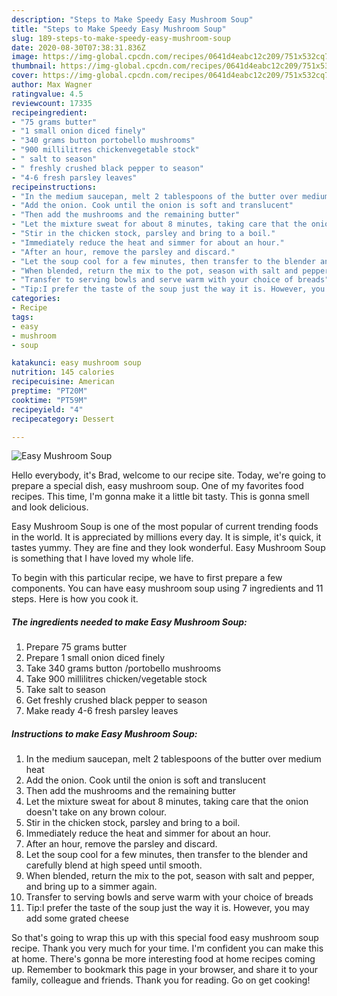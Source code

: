 ```yaml
---
description: "Steps to Make Speedy Easy Mushroom Soup"
title: "Steps to Make Speedy Easy Mushroom Soup"
slug: 189-steps-to-make-speedy-easy-mushroom-soup
date: 2020-08-30T07:38:31.836Z
image: https://img-global.cpcdn.com/recipes/0641d4eabc12c209/751x532cq70/easy-mushroom-soup-recipe-main-photo.jpg
thumbnail: https://img-global.cpcdn.com/recipes/0641d4eabc12c209/751x532cq70/easy-mushroom-soup-recipe-main-photo.jpg
cover: https://img-global.cpcdn.com/recipes/0641d4eabc12c209/751x532cq70/easy-mushroom-soup-recipe-main-photo.jpg
author: Max Wagner
ratingvalue: 4.5
reviewcount: 17335
recipeingredient:
- "75 grams butter"
- "1 small onion diced finely"
- "340 grams button portobello mushrooms"
- "900 millilitres chickenvegetable stock"
- " salt to season"
- " freshly crushed black pepper to season"
- "4-6 fresh parsley leaves"
recipeinstructions:
- "In the medium saucepan, melt 2 tablespoons of the butter over medium heat"
- "Add the onion. Cook until the onion is soft and translucent"
- "Then add the mushrooms and the remaining butter"
- "Let the mixture sweat for about 8 minutes, taking care that the onion doesn&#39;t take on any brown colour."
- "Stir in the chicken stock, parsley and bring to a boil."
- "Immediately reduce the heat and simmer for about an hour."
- "After an hour, remove the parsley and discard."
- "Let the soup cool for a few minutes, then transfer to the blender and carefully blend at high speed until smooth."
- "When blended, return the mix to the pot, season with salt and pepper, and bring up to a simmer again."
- "Transfer to serving bowls and serve warm with your choice of breads"
- "Tip:I prefer the taste of the soup just the way it is. However, you may add some grated cheese"
categories:
- Recipe
tags:
- easy
- mushroom
- soup

katakunci: easy mushroom soup 
nutrition: 145 calories
recipecuisine: American
preptime: "PT20M"
cooktime: "PT59M"
recipeyield: "4"
recipecategory: Dessert

---
```



![Easy Mushroom Soup](https://img-global.cpcdn.com/recipes/0641d4eabc12c209/751x532cq70/easy-mushroom-soup-recipe-main-photo.jpg)

Hello everybody, it's Brad, welcome to our recipe site. Today, we're going to prepare a special dish, easy mushroom soup. One of my favorites food recipes. This time, I'm gonna make it a little bit tasty. This is gonna smell and look delicious.

Easy Mushroom Soup is one of the most popular of current trending foods in the world. It is appreciated by millions every day. It is simple, it's quick, it tastes yummy. They are fine and they look wonderful. Easy Mushroom Soup is something that I have loved my whole life.




To begin with this particular recipe, we have to first prepare a few components. You can have easy mushroom soup using 7 ingredients and 11 steps. Here is how you cook it.

<!--inarticleads1-->

##### The ingredients needed to make Easy Mushroom Soup:

1. Prepare 75 grams butter
1. Prepare 1 small onion diced finely
1. Take 340 grams button /portobello mushrooms
1. Take 900 millilitres chicken/vegetable stock
1. Take  salt to season
1. Get  freshly crushed black pepper to season
1. Make ready 4-6 fresh parsley leaves




<!--inarticleads2-->

##### Instructions to make Easy Mushroom Soup:

1. In the medium saucepan, melt 2 tablespoons of the butter over medium heat
1. Add the onion. Cook until the onion is soft and translucent
1. Then add the mushrooms and the remaining butter
1. Let the mixture sweat for about 8 minutes, taking care that the onion doesn&#39;t take on any brown colour.
1. Stir in the chicken stock, parsley and bring to a boil.
1. Immediately reduce the heat and simmer for about an hour.
1. After an hour, remove the parsley and discard.
1. Let the soup cool for a few minutes, then transfer to the blender and carefully blend at high speed until smooth.
1. When blended, return the mix to the pot, season with salt and pepper, and bring up to a simmer again.
1. Transfer to serving bowls and serve warm with your choice of breads
1. Tip:I prefer the taste of the soup just the way it is. However, you may add some grated cheese




So that's going to wrap this up with this special food easy mushroom soup recipe. Thank you very much for your time. I'm confident you can make this at home. There's gonna be more interesting food at home recipes coming up. Remember to bookmark this page in your browser, and share it to your family, colleague and friends. Thank you for reading. Go on get cooking!
